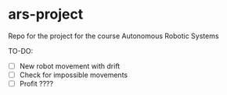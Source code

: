 # ars-project

Repo for the project for the course Autonomous Robotic Systems

TO-DO:

- [ ] New robot movement with drift
- [ ] Check for impossible movements
- [ ] Profit ????
